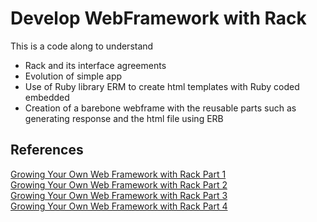 # Develop WebFramework with Rack
This is a code along to understand
- Rack and its interface agreements
- Evolution of simple app
- Use of Ruby library ERM to create html templates with Ruby coded embedded
- Creation of a barebone webframe with the reusable parts such as generating response and the html file using ERB

## References
[Growing Your Own Web Framework with Rack Part 1](https://launchschool.medium.com/growing-your-own-web-framework-with-rack-part-1-8c4c630c5faf)\
[Growing Your Own Web Framework with Rack Part 2](https://launchschool.medium.com/growing-your-own-web-framework-with-rack-part-2-25393c5d48bc)\
[Growing Your Own Web Framework with Rack Part 3](https://launchschool.medium.com/growing-your-own-web-framework-with-rack-part-3-54ab86c569bc)\
[Growing Your Own Web Framework with Rack Part 4](https://launchschool.medium.com/growing-your-own-web-framework-with-rack-part-4-a4a4da2967a2) 
